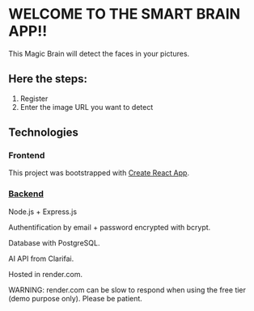 # WELCOME TO THE SMART BRAIN APP!!

This Magic Brain will detect the faces in your pictures.

## Here the steps:
1. Register
2. Enter the image URL you want to detect

## Technologies
### Frontend
This project was bootstrapped with [Create React App](https://github.com/facebook/create-react-app).

### [Backend](https://github.com/palazard/smart-brain-server/tree/main)
Node.js + Express.js

Authentification by email + password encrypted with bcrypt.

Database with PostgreSQL.

AI API from Clarifai.

Hosted in render.com.

WARNING: render.com can be slow to respond when using the free tier (demo purpose only). Please be patient.
